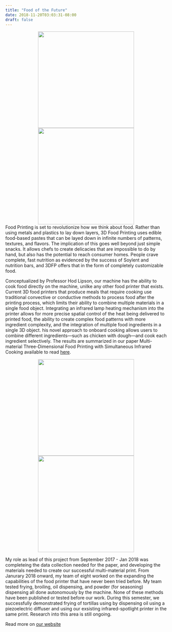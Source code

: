 ```yaml
---
title: "Food of the Future"
date: 2018-11-20T03:03:31-08:00
draft: false
---
```

<center><img src="/CML/foodtitle.png" height = "300px"><img src="/CML/withnozzle.png" height = "300px"></center>
Food Printing is set to revolutionize how we think about food. Rather than using metals and plastics to lay down layers, 3D Food Printing uses edible food-based pastes that can be layed down in infinite numbers of patterns, textures, and flavors. The implication of this goes well beyond just simple snacks. It allows chefs to create delicacies that are impossible to do by hand, but also has the potential to reach consumer homes. People crave complete, fast nutrition as evidenced by the success of Soylent and nutrition bars, and 3DFP offers that in the form of completely customizable food.

Conceptualized by Professor Hod Lipson, our machine has the ability to cook food directly on the machine, unilke any other food printer that exists. Current 3D food printers that produce meals that require cooking use traditional convective or conductive methods to process food after the printing process, which limits their ability to combine multiple materials in a single food object. Integrating an infrared lamp heating mechanism into the printer allows for more precise spatial control of the heat being delivered to printed food, the ability to create complex food patterns with more ingredient complexity, and the integration of multiple food ingredients in a single 3D object. his novel approach to onboard cooking allows users to combine different ingredients—such as chicken with dough—and cook each ingredient selectively. The results are summarized in our paper Multi-material Three-Dimensional Food Printing with Simultaneous Infrared Cooking available to read <a href = "http://doi.org/10.1089/3dp.2018.0042">here</a>.
<center><img src="/CML/multimaterial.jpg" height = "300px"><img src="/CML/Printer.png" height = "300px"></center>

My role as lead of this project from September 2017 - Jan 2018 was completeing the data collection needed for the paper, and developing the materials needed to create our successful multi-material print. From Janurary 2018 onward, my team of eight worked on the expanding the capabilities of the food printer that have never been tried before. My team tested frying, broiling, oil dispensing, and powder (for seasoning) dispensing all done autonomously by the machine. None of these methods have been published or tested before our work. During this semester, we successfully demonstrated frying of tortillas using by dispensing oil using a piezoelectric diffuser and using our exsisting infrared-spotlight printer in the same print. Research into this area is still ongoing.

Read more on <a href="https://www.creativemachineslab.com/digital-food.html"> our website </a>
